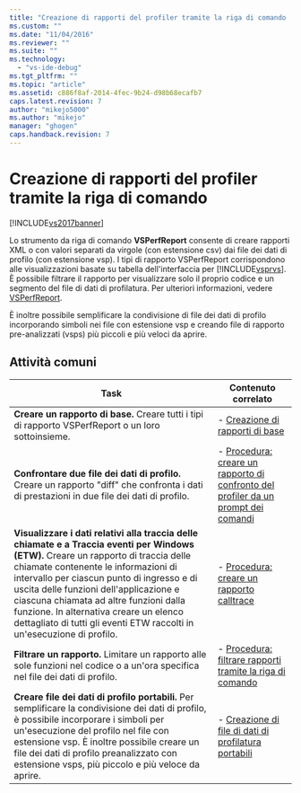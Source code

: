 ```yaml
---
title: "Creazione di rapporti del profiler tramite la riga di comando | Microsoft Docs"
ms.custom: ""
ms.date: "11/04/2016"
ms.reviewer: ""
ms.suite: ""
ms.technology: 
  - "vs-ide-debug"
ms.tgt_pltfrm: ""
ms.topic: "article"
ms.assetid: c886f8af-2014-4fec-9b24-d98b68ecafb7
caps.latest.revision: 7
author: "mikejo5000"
ms.author: "mikejo"
manager: "ghogen"
caps.handback.revision: 7
---
```

# Creazione di rapporti del profiler tramite la riga di comando
[!INCLUDE[vs2017banner](../code-quality/includes/vs2017banner.md)]

Lo strumento da riga di comando **VSPerfReport** consente di creare rapporti XML o con valori separati da virgole \(con estensione csv\) dai file dei dati di profilo \(con estensione vsp\).  I tipi di rapporto VSPerfReport corrispondono alle visualizzazioni basate su tabella dell'interfaccia per [!INCLUDE[vsprvs](../code-quality/includes/vsprvs_md.md)].  È possibile filtrare il rapporto per visualizzare solo il proprio codice e un segmento del file di dati di profilatura.  Per ulteriori informazioni, vedere [VSPerfReport](../profiling/vsperfreport.md).  
  
 È inoltre possibile semplificare la condivisione di file dei dati di profilo incorporando simboli nei file con estensione vsp e creando file di rapporto pre\-analizzati \(vsps\) più piccoli e più veloci da aprire.  
  
## Attività comuni  
  
|Task|Contenuto correlato|  
|----------|-------------------------|  
|**Creare un rapporto di base.** Creare tutti i tipi di rapporto VSPerfReport o un loro sottoinsieme.|-   [Creazione di rapporti di base](../profiling/creating-basic-profiling-reports-from-the-command-line.md)|  
|**Confrontare due file dei dati di profilo.** Creare un rapporto "diff" che confronta i dati di prestazioni in due file dei dati di profilo.|-   [Procedura: creare un rapporto di confronto del profiler da un prompt dei comandi](../profiling/how-to-create-a-profiler-comparison-report-from-a-command-prompt.md)|  
|**Visualizzare i dati relativi alla traccia delle chiamate e a Traccia eventi per Windows \(ETW\).** Creare un rapporto di traccia delle chiamate contenente le informazioni di intervallo per ciascun punto di ingresso e di uscita delle funzioni dell'applicazione e ciascuna chiamata ad altre funzioni dalla funzione.  In alternativa creare un elenco dettagliato di tutti gli eventi ETW raccolti in un'esecuzione di profilo.|-   [Procedura: creare un rapporto calltrace](../profiling/how-to-create-a-profiling-tools-call-trace-report.md)|  
|**Filtrare un rapporto.** Limitare un rapporto alle sole funzioni nel codice o a un'ora specifica nel file dei dati di profilo.|-   [Procedura: filtrare rapporti tramite la riga di comando](../profiling/how-to-filter-reports-from-the-command-line.md)|  
|**Creare file dei dati di profilo portabili.** Per semplificare la condivisione dei dati di profilo, è possibile incorporare i simboli per un'esecuzione del profilo nel file con estensione vsp.  È inoltre possibile creare un file dei dati di profilo preanalizzato con estensione vsps, più piccolo e più veloce da aprire.|-   [Creazione di file di dati di profilatura portabili](../profiling/creating-portable-profiling-data-files-from-the-command-line.md)|